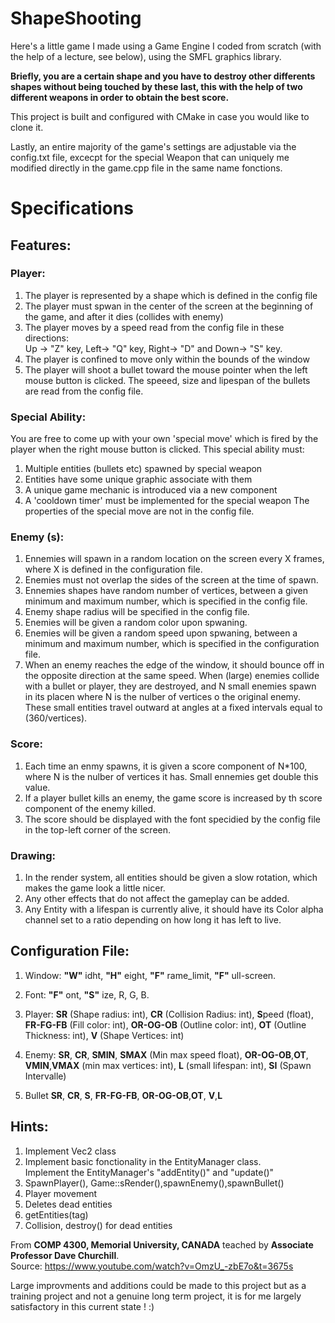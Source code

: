# ShapeShooting

Here's a little game I made using a Game Engine I coded from scratch (with the help of a lecture, see below), using the SMFL graphics library. 


**Briefly, you are a certain shape and you have to destroy other differents shapes without being touched by these last, this with the help of two different weapons in order to obtain the best score.**


This project is built and configured with CMake in case you would like to clone it.

Lastly, an entire majority of the game's settings are adjustable via the config.txt file, excecpt for the special Weapon that can uniquely me modified directly in the game.cpp file in the same name fonctions. 
 
 # Specifications

## Features:

### Player:
1. The player is represented by a shape which is defined in the config file
2. The player must spwan in the center of the screen at the beginning of the game, and after it dies (collides with enemy)
3. The player moves by a speed read from the config file in these directions: \
Up -> "Z" key, Left-> "Q" key, Right-> "D" and Down-> "S" key.
4. The player is confined to move only within the bounds of the window
5. The player will shoot a bullet toward the mouse pointer when the left mouse button is clicked. The speeed, size and lipespan of the bullets are read from the config file.

### Special Ability:
You are free to come up with your own 'special move' which is fired by the player when the right mouse button is clicked. This special  ability must: 
1. Multiple entities (bullets etc) spawned by special weapon
2. Entities have some unique graphic associate with them
3. A unique game mechanic is introduced via a new component
4. A 'cooldown timer' must be implemented for the special weapon
The properties of the special move are not in the config file.
 
### Enemy (s): 
1. Ennemies will spawn in a random location on the screen every X frames, where X is defined in the configuration file. 
2. Enemies must not overlap the sides of the screen at the time of spawn.
3. Ennemies shapes have random number of vertices, between a given minimum and maximum number, which is specified in the config file.
4. Enemy shape radius will be specified in the config file.
5. Enemies will be given a random color upon spwaning.
6. Enemies will be given a random speed upon spwaning, between a minimum and maximum number, which is specified in the configuration file.
7. When an enemy reaches the edge of the window, it should bounce off in the opposite direction at the same speed.
When (large) enemies collide with a bullet or player, they are destroyed, and N small enemies spawn in its placen where N is the nulber of vertices o the original enemy. These small entities travel outward at angles at a fixed intervals equal to (360/vertices).

### Score:
1. Each time an enmy spawns, it is given a score component of N*100, where N is the nulber of vertices it has. Small ennemies get double this value.
2. If a player bullet kills an enemy, the game score is increased by th score component of the enemy killed.
3. The score should be displayed with the font specidied by the config file in the top-left corner of the screen.

### Drawing:

1. In the render system, all entities should be given a slow rotation, which makes the game look a little nicer.
2. Any other effects that do not affect the gameplay can be added.
3. Any Entity with a lifespan is currently alive, it should have its Color alpha channel set to a ratio depending on how long it has left to live. 

## Configuration File:

1. Window: **"W"** idht, **"H"** eight, **"F"** rame_limit, **"F"** ull-screen. 

2. Font: **"F"** ont, **"S"** ize, R, G, B.

3. Player: **SR** (Shape radius: int), **CR** (Collision Radius: int), **S**peed (float), **FR-FG-FB** (Fill color: int), **OR-OG-OB** (Outline color: int), **OT** (Outline Thickness: int), **V** (Shape Vertices: int)

4. Enemy: **SR**, **CR**, **SMIN**, **SMAX** (Min max speed float), **OR-OG-OB**,**OT**, **VMIN**,**VMAX** (min max vertices: int),
**L** (small lifespan: int), **SI** (Spawn Intervalle)

5. Bullet **SR**, **CR**, **S**, **FR-FG-FB**, **OR-OG-OB**,**OT**, **V**,**L**

## Hints:
 1. Implement Vec2 class
 2. Implement basic fonctionality in the EntityManager class. \
 Implement the EntityManager's "addEntity()" and "update()"
 3. SpawnPlayer(), Game::sRender(),spawnEnemy(),spawnBullet()
 4. Player movement
 5. Deletes dead entities
 6. getEntities(tag)
 7. Collision, destroy() for dead entities
 
From **COMP 4300, Memorial University, CANADA** teached by **Associate Professor Dave Churchill**. \
Source: https://www.youtube.com/watch?v=OmzU_-zbE7o&t=3675s

Large improvments and additions could be made to this project but as a training project and not a genuine long term project, it is for me largely satisfactory in this current state ! :)
